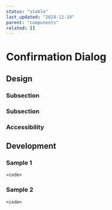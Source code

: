 ```yaml
---
status: "stable"
last_updated: "2024-12-19"
parent: "components"
related: []
---
```


# Confirmation Dialog

## Design

### Subsection

### Subsection

### Accessibility

## Development

### Sample 1

```
<code>
```

### Sample 2

```
<code>
```

